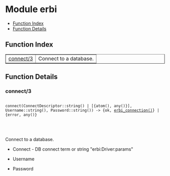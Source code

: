 

# Module erbi #
* [Function Index](#index)
* [Function Details](#functions)


<a name="index"></a>

## Function Index ##


<table width="100%" border="1" cellspacing="0" cellpadding="2" summary="function index"><tr><td valign="top"><a href="#connect-3">connect/3</a></td><td>Connect to a database.</td></tr></table>


<a name="functions"></a>

## Function Details ##

<a name="connect-3"></a>

### connect/3 ###


<pre><code>
connect(ConnectDescriptor::string() | [{atom(), any()}], Username::string(), Password::string()) -&gt; {ok, <a href="#type-erbi_connection">erbi_connection()</a>} | {error, any()}
</code></pre>

<br></br>



Connect to a database.


* Connect  - DB connect term or string "erbi:Driver:params"

* Username

* Password


